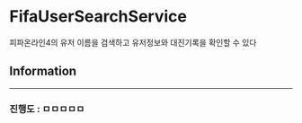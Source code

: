 # FifaUserSearchService

피파온라인4의 유저 이름을 검색하고 유저정보와 대진기록을 확인할 수 있다

## Information
---
### 진행도 : ㅁㅁㅁㅁㅁ
